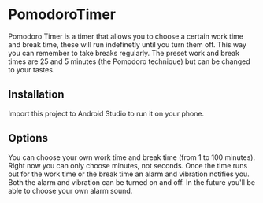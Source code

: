 # PomodoroTimer
Pomodoro Timer is a timer that allows you to choose a certain work time and break time, these will run indefinetly until you turn them off. 
This way you can remember to take breaks regularly. 
The preset work and break times are 25 and 5 minutes (the Pomodoro technique) but can be changed to your tastes.

## Installation
Import this project to Android Studio to run it on your phone.

## Options
You can choose your own work time and break time (from 1 to 100 minutes). Right now you can only choose minutes, not seconds.
Once the time runs out for the work time or the break time an alarm and vibration notifies you.
Both the alarm and vibration can be turned on and off.
In the future you'll be able to choose your own alarm sound.

